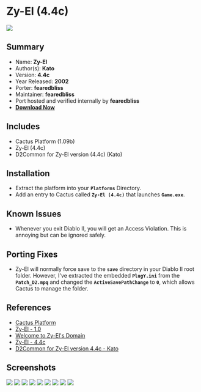 # Zy-El (4.4c)

![](https://xyinn.org/diablo/platforms/gold/Zy-El_4.4c/screenshots/Screenshot002.jpg)

## Summary

- Name: **Zy-El**
- Author(s): **Kato**
- Version: **4.4c**
- Year Released: **2002**
- Porter: **fearedbliss**
- Maintainer: **fearedbliss**
- Port hosted and verified internally by **fearedbliss**
- [**Download Now**](https://xyinn.org/diablo/platforms/gold/Zy-El_4.4c/)

## Includes

- Cactus Platform (1.09b)
- Zy-El (4.4c)
- D2Common for Zy-El version (4.4c) (Kato)

## Installation

- Extract the platform into your **`Platforms`** Directory.
- Add an entry to Cactus called **`Zy-El (4.4c)`** that launches **`Game.exe`**.

## Known Issues

- Whenever you exit Diablo II, you will get an Access Violation.
  This is annoying but can be ignored safely.

## Porting Fixes

- Zy-El will normally force save to the **`save`** directory in your
  Diablo II root folder. However, I've extracted the embedded
  **`PlugY.ini`** from the **`Patch_D2.mpq`** and changed the
  **`ActiveSavePathChange`** to **`0`**, which allows Cactus to manage
  the folder.

## References

- [Cactus Platform](https://github.com/fearedbliss/Cactus)
- [Zy-El - 1.0](https://d2mods.info/forum/viewtopic.php?f=53&t=4401)
- [Welcome to Zy-El's Domain](https://d2mods.info/forum/viewtopic.php?f=53&t=8523)
- [Zy-El - 4.4c](https://www.moddb.com/mods/zy-el-trial-by-fire/downloads/zy-el-version-44c)
- [D2Common for Zy-El version 4.4c - Kato](https://www.moddb.com/mods/zy-el-trial-by-fire/downloads/d2common-for-zy-el-version-44c)

## Screenshots

![](https://xyinn.org/diablo/platforms/gold/Zy-El_4.4c/screenshots/Screenshot001.jpg)
![](https://xyinn.org/diablo/platforms/gold/Zy-El_4.4c/screenshots/Screenshot003.jpg)
![](https://xyinn.org/diablo/platforms/gold/Zy-El_4.4c/screenshots/Screenshot004.jpg)
![](https://xyinn.org/diablo/platforms/gold/Zy-El_4.4c/screenshots/Screenshot005.jpg)
![](https://xyinn.org/diablo/platforms/gold/Zy-El_4.4c/screenshots/Screenshot006.jpg)
![](https://xyinn.org/diablo/platforms/gold/Zy-El_4.4c/screenshots/Screenshot007.jpg)
![](https://xyinn.org/diablo/platforms/gold/Zy-El_4.4c/screenshots/Screenshot008.jpg)
![](https://xyinn.org/diablo/platforms/gold/Zy-El_4.4c/screenshots/Screenshot009.jpg)
![](https://xyinn.org/diablo/platforms/gold/Zy-El_4.4c/screenshots/Screenshot010.jpg)
